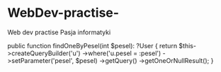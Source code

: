 # WebDev-practise-
Web dev practise 
Pasja informatyki

public function findOneByPesel(int $pesel): ?User {
    return $this->createQueryBuilder('u')
        ->where('u.pesel = :pesel')
        ->setParameter('pesel', $pesel)
        ->getQuery()
        ->getOneOrNullResult();
}
